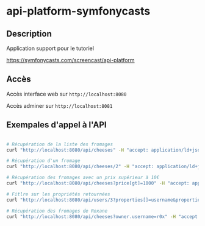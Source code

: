 # api-platform-symfonycasts

## Description 

Application support pour le tutoriel 

https://symfonycasts.com/screencast/api-platform

## Accès

Accès interface web sur `http://localhost:8080`

Accès adminer sur `http://localhost:8081`

## Exempales d'appel à l'API

```bash

# Récupération de la liste des fromages
curl "http://localhost:8080/api/cheeses" -H "accept: application/ld+json" | jq

# Récupération d'un fromage
curl "http://localhost:8080/api/cheeses/2" -H "accept: application/ld+json" | jq

# Récupération des fromages avec un prix supérieur à 10€
curl "http://localhost:8080/api/cheeses?price[gt]=1000" -H "accept: application/ld+json" | jq

# Fitlre sur les propriétés retournées
curl "http://localhost:8080/api/users/3?properties[]=username&properties[cheeseListings][]=title" -H "accept: application/ld+json" | jq

# Récupération des fromages de Roxane
curl "http://localhost:8080/api/cheeses?owner.username=r0x" -H "accept: application/ld+json" | jq

```
